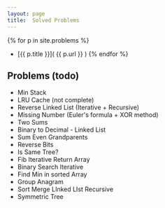```yaml
---
layout: page
title:  Solved Problems
---
```



{% for p in site.problems %}
- [{{ p.title }}]( {{ p.url }} )
{% endfor %}





Problems (todo)
-----------------
- Min Stack
- LRU Cache (not complete)
- Reverse Linked List (Iterative + Recursive)
- Missing Number (Euler's formula + XOR method)
- Two Sums
- Binary to Decimal - Linked List
- Sum Even Grandparents
- Reverse Bits
- Is Same Tree?
- Fib Iterative Return Array
- Binary Search Iterative
- Find Min in sorted Array
- Group Anagram
- Sort Merge LInked LIst Recursive
- Symmetric Tree
